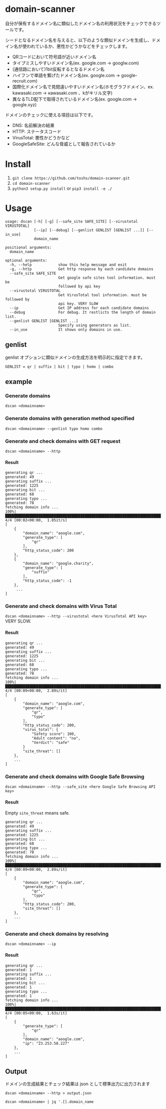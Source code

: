 # domain-scanner
自分が保有するドメイン名に類似したドメイン名の利用状況をチェックできるツールです。  

シードとなるドメイン名を与えると、以下のような類似ドメインを生成し、ドメイン名が使われているか、悪性かどうかなどをチェックします。  

* QRコードにおいて符号語が近いドメイン名
* タイプミスしやすいドメイン名(ex. google.com -> googlw.com)
* (通信路において)1bit反転するとなるドメイン名
* ハイフンで単語を繋げたドメイン名(ex. google.com -> google-recruit.com)
* 国際化ドメイン名で見間違いやすいドメイン名(ホモグラフドメイン、ex. kawasaki.com -> кawasaki.com 、kがキリル文字)
* 異なるTLD配下で取得されているドメイン名(ex. google.com -> google.xyz)

ドメインのチェックに使える項目は以下です。

* DNS: 名前解決の結果
* HTTP: ステータスコード
* VirusTotal: 悪性かどうかなど
* GoogleSafeSite: どんな脅威として報告されているか

# Install
1. `git clone https://github.com/toshs/domain-scanner.git`
2. `cd domain-scanner`
2. `python3 setup.py install` or `pip3 install -e ./`

# Usage
```
usage: dscan [-h] [-g] [--safe_site SAFE_SITE] [--virustotal VIRUSTOTAL]
             [--ip] [--debug] [--genlist GENLIST [GENLIST ...]] [--in_use]
             domain_name

positional arguments:
  domain_name

optional arguments:
  -h, --help            show this help message and exit
  -g, --http            Get http response by each candidate domains
  --safe_site SAFE_SITE
                        Get google safe sites tool information. must be
                        followed by api key
  --virustotal VIRUSTOTAL
                        Get VirusTotal tool information. must be followed by
                        api key. VERY SLOW
  --ip                  Get IP address for each candidate domains
  --debug               For debug. It restlicts the length of domain list.
  --genlist GENLIST [GENLIST ...]
                        Specify using generators as list.
  --in_use              It shows only domains in use.

```

## genlist
genlist オプションに類似ドメインの生成方法を明示的に指定できます。
```
GENLIST = qr | suffix | bit | typo | homo | combo
```
## example
### Generate domains
`dscan <domainname>`

### Generate domains with generation method specified
`dscan <domainname> --genlist typo homo combo`

### Generate and check domains with GET request
`dscan <domainname> --http`
#### Result

	generating qr ...
	generated: 49
	generating suffix ...
	generated: 1225
	generating bit ...
	generated: 68
	generating typo ...
	generated: 78
	fetching domain info ...
	100%|████████████████████████████████████████████████████████████████████████████████████████████████████████████████████████████████| 4/4 [00:02<00:00,  1.05it/s]
	[
	    {
	        "domain_name": "aoogle.com",
	        "generate_type": [
	            "qr"
	        ],
	        "http_status_code": 200
	    },
	    {
	        "domain_name": "google.charity",
	        "generate_type": [
	            "suffix"
	        ],
	        "http_status_code": -1
	    },
		 ...
	]

### Generate and check domains with Virus Total
`dscan <domainname> --http --virustotal <here VirusTotal API key>`  
VERY SLOW.  
#### Result

	generating qr ...
	generated: 49
	generating suffix ...
	generated: 1225
	generating bit ...
	generated: 68
	generating typo ...
	generated: 78
	fetching domain info ...
	100%|████████████████████████████████████████████████████████████████████████████████████████████████████████████████████████████████| 4/4 [00:09<00:00,  2.89s/it]
	[
	    {
	        "domain_name": "aoogle.com",
	        "generate_type": [
	            "qr",
	            "typo"
	        ],
	        "http_status_code": 200,
            "virus_total": {
                "Safety score": 100,
                "Adult content": "no",
                "Verdict": "safe"
            }
	        "site_threat": []
	    },
	    ...
	]

### Generate and check domains with Google Safe Browsing
`dscan <domainname> --http --safe_site <here Google Safe Browsing API key>`
#### Result
Empty `site_threat` means safe.  

	generating qr ...
	generated: 49
	generating suffix ...
	generated: 1225
	generating bit ...
	generated: 68
	generating typo ...
	generated: 78
	fetching domain info ...
	100%|████████████████████████████████████████████████████████████████████████████████████████████████████████████████████████████████| 4/4 [00:09<00:00,  2.89s/it]
	[
	    {
	        "domain_name": "aoogle.com",
	        "generate_type": [
	            "qr",
	            "typo"
	        ],
	        "http_status_code": 200,
	        "site_threat": []
	    },
	    ...
	]


### Generate and check domains by resolving
`dscan <domainname> --ip`
#### Result

	generating qr ...
	generated: 1
	generating suffix ...
	generated: 1
	generating bit ...
	generated: 1
	generating typo ...
	generated: 1
	fetching domain info ...
	100%|████████████████████████████████████████████████████████████████████████████████████████████████████████████████████████████████| 4/4 [00:05<00:00,  1.63s/it]
	[
		{
			"generate_type": [
				"qr"
			],
			"domain_name": "aoogle.com",
			"ip": "23.253.58.227"
		},
		...
	]

## Output
ドメインの生成結果とチェック結果は json として標準出力に出力されます

`dscan <domainname> --http > output.json`

`dscan <domainname> | jq '.[].domain_name`
